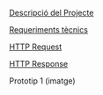[Descripció del Projecte](descripcio.md)

[Requeriments tècnics](Requeriments.md)

[HTTP Request](http.request.md)

[HTTP Response](http.response.md)

Prototip 1 (imatge)
